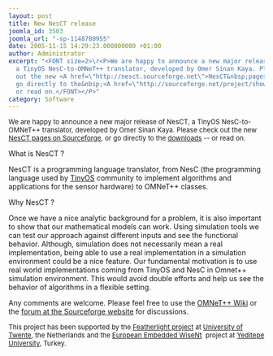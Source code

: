 ```yaml
---
layout: post
title: New NesCT release
joomla_id: 3503
joomla_url: "-sp-1148780955"
date: 2005-11-15 14:29:23.000000000 +01:00
author: Administrator
excerpt: "<FONT size=2>\r<P>We are happy to announce a new major release of&nbsp;NesCT,
  a TinyOS NesC-to-OMNeT++ translator, developed by Omer Sinan Kaya. Please check
  out the new <A href=\"http://nesct.sourceforge.net\">NesCT&nbsp;pages on Sourceforge</A>,&nbsp;or
  go directly to the&nbsp;<A href=\"http://sourceforge.net/project/showfiles.php?group_id=150022\">downloads</A>&nbsp;--
  or read on.</FONT></P>"
category: Software
---
```

<FONT size=2><P>We are happy to announce a new major release of&nbsp;NesCT, a TinyOS NesC-to-OMNeT++ translator, developed by Omer Sinan Kaya. Please check out the new <A href="http://nesct.sourceforge.net">NesCT&nbsp;pages on Sourceforge</A>,&nbsp;or go directly to the&nbsp;<A href="http://sourceforge.net/project/showfiles.php?group_id=150022">downloads</A>&nbsp;-- or read on.</FONT></P>What is NesCT ?
<P>NesCT is a programming language translator, from&nbsp;NesC (the programming language used by <A href="http://www.tinyos.net/">TinyOS</A>&nbsp;community to implement algorithms and applications for the sensor hardware)&nbsp;to OMNeT++ classes.</P>
<P>Why NesCT ?</P>
<P>Once we have a nice analytic background for a problem, it is also important to show that our mathematical models can work. Using simulation tools we can test our approach against different inputs and see the functional behavior. Although, simulation does not necessarily mean a real implementation, being able to use a real implementation in a simulation environment could be a nice feature. Our fundamental motivation is to use real world implementations coming from TinyOS and NesC in Omnet++ simulation environment. This would avoid double efforts and help us see the behavior of algorithms in a flexible setting.</P>
<P>Any comments are welcome. Please feel free to use the <A href="pmwiki/">OMNeT++ Wiki</A> or the <A href="https://sourceforge.net/forum/?group_id=150022">forum at the Sourceforge website</A>&nbsp;for discussions.</P><FONT size=2>
<P>This project has been supported by the <A href="http://wwwhome.cs.utwente.nl/%7Ejansen/featherlight/default.htm">Featherlight project</A>&nbsp;</FONT><FONT size=2>at <A href="http://dies.cs.utwente.nl/">University of Twente</A></FONT><FONT size=2>, the Netherlands and the <A href="http://www.embedded-wisents.org/">European Embedded WiseNt</A>&nbsp;</FONT><FONT size=2> project at <A href="http://cse.yeditepe.edu.tr/tnl">Yeditepe University</A></FONT><FONT size=2>, Turkey.</P></FONT>
